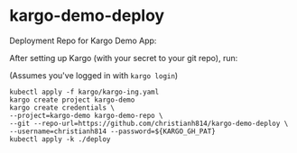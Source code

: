 # kargo-demo-deploy

Deployment Repo for Kargo Demo App:

After setting up Kargo (with your secret to your git repo), run:

(Assumes you've logged in with `kargo login`)

```
kubectl apply -f kargo/kargo-ing.yaml
kargo create project kargo-demo
kargo create credentials \
--project=kargo-demo kargo-demo-repo \
--git --repo-url=https://github.com/christianh814/kargo-demo-deploy \
--username=christianh814 --password=${KARGO_GH_PAT}
kubectl apply -k ./deploy
```
